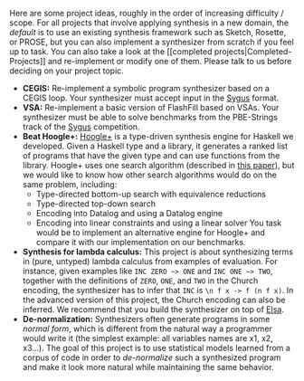 Here are some project ideas, roughly in the order of increasing difficulty / scope. For all projects that involve applying synthesis in a new domain, the *default* is to use an existing synthesis framework such as Sketch, Rosette, or PROSE, but you can also implement a synthesizer from scratch if you feel up to task. You can also take a look at the [[completed projects|Completed-Projects]] and re-implement or modify one of them. Please talk to us before deciding on your project topic.

* **CEGIS:** Re-implement a symbolic program synthesizer based on a CEGIS loop. Your synthesizer must accept input in the [Sygus](http://sygus.org/) format.
* **VSA:** Re-implement a basic version of FlashFill based on VSAs. Your synthesizer must be able to solve benchmarks from the PBE-Strings track of the [Sygus](http://sygus.org/) competition.
* **Beat Hoogle+:** [Hoogle+](http://goto.ucsd.edu/hoogle_plus) is a type-driven synthesis engine for Haskell we developed. Given a Haskell type and a library, it generates a ranked list of programs that have the given type and can use functions from the library. Hoogle+ uses one search algorithm (described in [this paper](https://cseweb.ucsd.edu/~npolikarpova/publications/popl20.pdf)), but we would like to know how other search algorithms would do on the same problem, including:
    * Type-directed bottom-up search with equivalence reductions
    * Type-directed top-down search
    * Encoding into Datalog and using a Datalog engine
    * Encoding into linear constraints and using a linear solver
You task would be to implement an alternative engine for Hoogle+ and compare it with our implementation on our benchmarks.
* **Synthesis for lambda calculus:** This project is about synthesizing terms in (pure, untyped) lambda calculus from examples of evaluation. For instance, given examples like `INC ZERO ~> ONE` and `INC ONE ~> TWO`, together with the definitions of `ZERO`, `ONE`, and `TWO` in the Church encoding, the synthesizer has to infer that `INC` is `\n f x -> f (n f x)`. In the advanced version of this project, the Church encoding can also be inferred. We recommend that you build the synthesizer on top of [Elsa](https://github.com/ucsd-progsys/elsa).
* **De-normalization:** Synthesizers often generate programs in some *normal form*, which is different from the natural way a programmer would write it (the simplest example: all variables names are x1, x2, x3...). The goal of this project is to use statistical models learned from a corpus of code in order to *de-normalize* such a synthesized program and make it look more natural while maintaining the same behavior.
